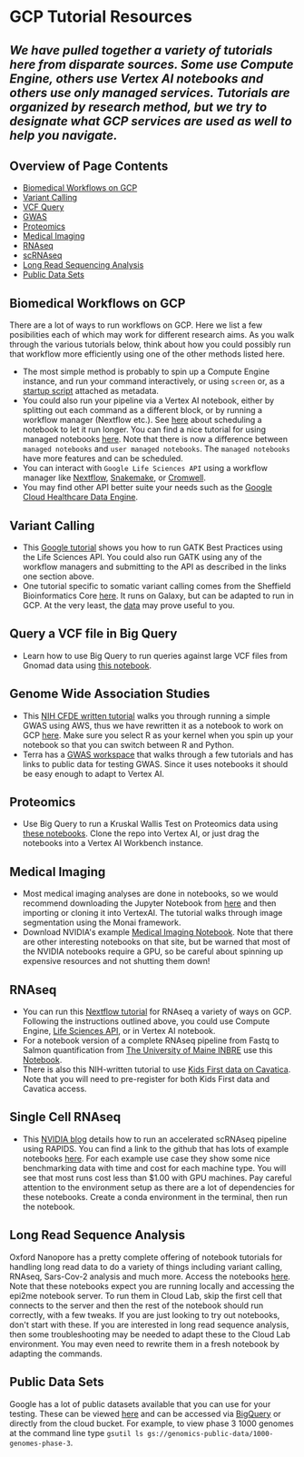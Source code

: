 # GCP Tutorial Resources

_We have pulled together a variety of tutorials here from disparate sources. Some use Compute Engine, others use Vertex AI notebooks and others use only managed services. Tutorials are organized by research method, but we try to designate what GCP services are used as well to help you navigate._
---------------------------------
## Overview of Page Contents

+ [Biomedical Workflows on GCP](#Bio)
+ [Variant Calling](#VC)
+ [VCF Query](#VCF)
+ [GWAS](#GWAS)
+ [Proteomics](#PRO)
+ [Medical Imaging](#IM)
+ [RNAseq](#RNA)
+ [scRNAseq](#sc)
+ [Long Read Sequencing Analysis](#Long)
+ [Public Data Sets](#Pub)

## **Biomedical Workflows on GCP** <a name="VC"></a>

There are a lot of ways to run workflows on GCP. Here we list a few posibilities each of which may work for different research aims. As you walk through the various tutorials below, think about how you could possibly run that workflow more efficiently using one of the other methods listed here.

- The most simple method is probably to spin up a Compute Engine instance, and run your command interactively, or using `screen` or, as a [startup script](https://cloud.google.com/compute/docs/instances/startup-scripts/linux) attached as metadata.
- You could also run your pipeline via a Vertex AI notebook, either by splitting out each command as a different block, or by running a workflow manager (Nextflow etc.). See [here](https://codelabs.developers.google.com/vertex_notebook_executor#0) about scheduling a notebook to let it run longer.
You can find a nice tutorial for using managed notebooks [here](https://codelabs.developers.google.com/vertex_notebook_executor#0). Note that there is now a difference between `managed notebooks` and `user managed notebooks`. The `managed notebooks` have more features and can be scheduled. 
- You can interact with `Google Life Sciences API` using a workflow manager like [Nextflow](https://cloud.google.com/life-sciences/docs/tutorials/nextflow), [Snakemake](https://snakemake.readthedocs.io/en/stable/executing/cloud.html), or [Cromwell](https://github.com/GoogleCloudPlatform/rad-lab/tree/main/modules/genomics_cromwell).
- You may find other API better suite your needs such as the [Google Cloud Healthcare Data Engine](https://cloud.google.com/healthcare).

## **Variant Calling** <a name="VC"></a>
- This [Google tutorial](https://cloud.google.com/life-sciences/docs/tutorials/gatk) shows you how to run GATK Best Practices using the Life Sciences API. You could also run GATK using any of the workflow managers and submitting to the API as described in the links one section above.
- One tutorial specific to somatic variant calling comes from the Sheffield Bioinformatics Core [here](https://sbc.shef.ac.uk/somatic-variants/index.nb.html). It runs on Galaxy, but can be adapted to run in GCP. At the very least, the [data](https://drive.google.com/drive/folders/1RhrmfW3vMhPwAiBGdFIKfINWMsdvIG6E) may prove useful to you.

## **Query a VCF file in Big Query** <a name="VCF"></a>
- Learn how to use Big Query to run queries against large VCF files from Gnomad data using [this notebook](https://github.com/GoogleCloudPlatform/rad-lab/blob/main/modules/data_science/scripts/build/notebooks/Exploring_gnomad_on_BigQuery.ipynb).

## **Genome Wide Association Studies** <a name="GWAS"></a>
- This [NIH CFDE written tutorial](https://training.nih-cfde.org/en/latest/Bioinformatic-Analyses/GWAS-in-the-cloud
) walks you through running a simple GWAS using AWS, thus we have rewritten it as a notebook to work on GCP [here](/tutorials/notebooks/GWASCoatColor). Make sure you select R as your kernel when you spin up your notebook so that you can switch between R and Python.
- Terra has a [GWAS workspace](https://app.terra.bio/#workspaces/amp-t2d-op/2019_ASHG_Reproducible_GWAS-V2) that walks through a few tutorials and has links to public data for testing GWAS. Since it uses notebooks it should be easy enough to adapt to Vertex AI.

## **Proteomics** <a name="PRO"></a>
- Use Big Query to run a Kruskal Wallis Test on Proteomics data using [these notebooks](https://github.com/isb-cgc/Community-Notebooks/tree/master/FeaturedNotebooks). Clone the repo into Vertex AI, or just drag the notebooks into a Vertex AI Workbench instance. 

## **Medical Imaging** <a name="IM"></a>
- Most medical imaging analyses are done in notebooks, so we would recommend downloading the Jupyter Notebook from [here](/tutorials/notebooks/SpleenLiverSegmentation) and then importing or cloning it into VertexAI. The tutorial walks through image segmentation using the Monai framework.
- Download NVIDIA's example [Medical Imaging Notebook](https://developer.nvidia.com/run-jupyter-notebooks). Note that there are other interesting notebooks on that site, but be warned that most of the NVIDIA notebooks require a GPU, so be careful about spinning up expensive resources and not shutting them down!

## **RNAseq** <a name="RNA"></a>
- You can run this [Nextflow tutorial](https://nf-co.re/rnaseq/usage) for RNAseq a variety of ways on GCP. Following the instructions outlined above, you could use Compute Engine, [Life Sciences API](https://cloud.google.com/life-sciences/docs/tutorials/nextflow), or in Vertex AI notebook.
- For a notebook version of a complete RNAseq pipeline from Fastq to Salmon quantification from [The University of Maine INBRE](https://github.com/MaineINBRE/rnaseq-myco-tutorial) use this [Notebook](/tutorials/notebooks/rnaseq-myco-tutorial-main). 
- There is also this NIH-written tutorial to use [Kids First data on Cavatica](https://training.nih-cfde.org/en/latest/Bioinformatic-Analyses/RNAseq-on-Cavatica/rna_seq_1/). Note that you will need to pre-register for both Kids First data and Cavatica access.

## **Single Cell RNAseq** <a name="sc"></a>
-  This [NVIDIA blog](https://developer.nvidia.com/blog/accelerating-single-cell-genomic-analysis-using-rapids/) details how to run an accelerated scRNAseq pipeline using RAPIDS. You can find a link to the github that has lots of example notebooks [here](https://github.com/clara-parabricks/rapids-single-cell-examples). For each example use case they show some nice benchmarking data with time and cost for each machine type. You will see that most runs cost less than $1.00 with GPU machines. Pay careful attention to the environment setup as there are a lot of dependencies for these notebooks. Create a conda environment in the terminal, then run the notebook.

## **Long Read Sequence Analysis** <a name="Long"></a>
Oxford Nanopore has a pretty complete offering of notebook tutorials for handling long read data to do a variety of things including variant calling, RNAseq, Sars-Cov-2 analysis and much more. Access the notebooks [here](https://labs.epi2me.io/nbindex/). Note that these notebooks expect you are running locally and accessing the epi2me notebook server. To run them in Cloud Lab, skip the first cell that connects to the server and then the rest of the notebook should run correctly, with a few tweaks. If you are just looking to try out notebooks, don't start with these. If you are interested in long read sequence analysis, then some troubleshooting may be needed to adapt these to the Cloud Lab environment. You may even need to rewrite them in a fresh notebook by adapting the commands.

## **Public Data Sets** <a name="Pub"></a>
Google has a lot of public datasets available that you can use for your testing. These can be viewed [here](https://cloud.google.com/life-sciences/docs/resources/public-datasets) and can be accessed via [BigQuery](https://cloud.google.com/bigquery/public-data) or directly from the cloud bucket. For example, to view phase 3 1000 genomes at the command line type `gsutil ls gs://genomics-public-data/1000-genomes-phase-3`. 
